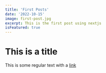 ```yaml
---
title: 'First Posts'
date: '2022-10-15'
image: first-post.jpg
excerpt: This is the first post using nextjs
isFeatured: true
---
```


# This is a title

This is some regular text with a [link](https://google.com)
